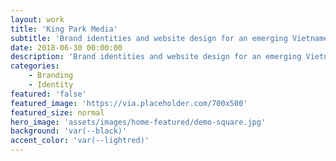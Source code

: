 ```yaml
---
layout: work
title: 'King Park Media'
subtitle: 'Brand identities and website design for an emerging Vietnamese entertainment company.'
date: 2018-06-30 00:00:00
description: 'Brand identities and website design for an emerging Vietnamese entertainment company.'
categories:
    - Branding
    - Identity
featured: 'false'
featured_image: 'https://via.placeholder.com/700x500'
featured_size: normal
hero_image: 'assets/images/home-featured/demo-square.jpg'
background: 'var(--black)'
accent_color: 'var(--lightred)'
---
```

